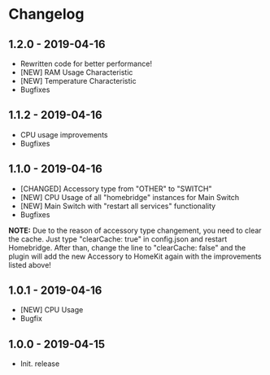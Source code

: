 # Changelog


## 1.2.0 - 2019-04-16
- Rewritten code for better performance!
- [NEW] RAM Usage Characteristic
- [NEW] Temperature Characteristic
- Bugfixes


## 1.1.2 - 2019-04-16
- CPU usage improvements
- Bugfixes

## 1.1.0 - 2019-04-16
- [CHANGED] Accessory type from "OTHER" to "SWITCH"
- [NEW] CPU Usage of all "homebridge" instances for Main Switch
- [NEW] Main Switch with "restart all services" functionality
- Bugfixes

**NOTE:** Due to the reason of accessory type changement, you need to clear the cache. Just type "clearCache: true" in config.json and restart Homebridge. After than, change the line to "clearCache: false" and the plugin will add the new Accessory to HomeKit again with the improvements listed above!

## 1.0.1 - 2019-04-16
- [NEW] CPU Usage
- Bugfix

## 1.0.0 - 2019-04-15
- Init. release

